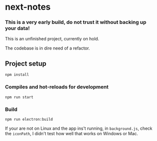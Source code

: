 # next-notes

### This is a very early build, do not trust it without backing up your data!

This is an unfinished project, currently on hold.

The codebase is in dire need of a refactor.

## Project setup

```
npm install
```

### Compiles and hot-reloads for development
```
npm run start
```

### Build
```
npm run electron:build
```

If your are not on Linux and the app ins't running, in `background.js`, check the `iconPath`, I didn't test how well that works on Windows or Mac.

